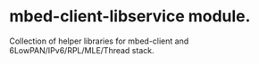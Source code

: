 # mbed-client-libservice module.

Collection of helper libraries for mbed-client and 6LowPAN/IPv6/RPL/MLE/Thread stack.
